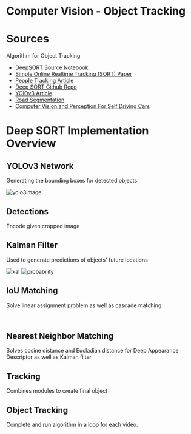 # Computer Vision - Object Tracking
# Sources
Algorithm for Object Tracking
- [DeepSORT Source Notebook](https://www.kaggle.com/code/sakshaymahna/deepsort/notebook)
- [Simple Online Realtime Tracking (SORT) Paper](https://arxiv.org/abs/1703.07402)
- [People Tracking Article](https://towardsdatascience.com/people-tracking-using-deep-learning-5c90d43774be#:~:text=Deep%20Sort%20Algorithm,-I%20love%20the&text=We%20track%20based%20on%20not,factor%20into%20the%20tracking%20logic)
- [Deep SORT Github Repo](https://github.com/nwojke/deep_sort)
- [YOlOv3 Article](https://machinelearningmastery.com/how-to-perform-object-detection-with-yolov3-in-keras/)
- [Road Segmentation](https://www.kaggle.com/datasets/sakshaymahna/kittiroadsegmentation?resource=download)
- [Computer Vision and Perception For Self Driving Cars](https://www.youtube.com/watch?v=cPOtULagNnI&t=3150s)

# Deep SORT Implementation Overview
## YOLOv3 Network
Generating the bounding boxes for detected objects

<img src="https://viso.ai/wp-content/uploads/2021/02/YOLOv3-how-it-works.jpg" alt="yolo3image">

## Detections
Encode given cropped image


## Kalman Filter
Used to generate predictions of objects' future locations

<img src="https://upload.wikimedia.org/wikipedia/commons/thumb/a/a5/Basic_concept_of_Kalman_filtering.svg/2000px-Basic_concept_of_Kalman_filtering.svg.png" alt="kal">

<img src="https://www.lancaster.ac.uk/stor-i-student-sites/jack-trainer/wp-content/uploads/sites/24/2021/03/KFplotnew-1024x597.png" alt="probability">

## IoU Matching
Solve linear assignment problem as well as cascade matching

<img src="https://929687.smushcdn.com/2633864/wp-content/uploads/2016/09/iou_examples.png?lossy=1&strip=1&webp=1" alt="">
<img src="https://929687.smushcdn.com/2633864/wp-content/uploads/2016/09/iou_car_bbs.jpg?lossy=1&strip=1&webp=1" alt="">

## Nearest Neighbor Matching
Solves cosine distance and Eucladian distance for Deep Appearance Descriptor as well as Kalman filter



## Tracking
Combines modules to create final object



## Object Tracking
Complete and run algorithm in a loop for each video. 



